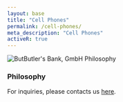 ```yaml
---
layout: base
title: "Cell Phones"
permalink: /cell-phones/
meta_description: "Cell Phones"
activeR: true
---
```

<section style="clear:both; max-width: 740px; margin: 0px auto;">
<img src="{{ '/assets/images/butlersbank-logo.png' | relative_url}}" alt="ButButler's Bank, GmbH Philosophy" class="profile-photo">
<h3>Philosophy</h3>
<p>For inquiries, please contacts us <a href="/contact">here</a>.</p>
</section>